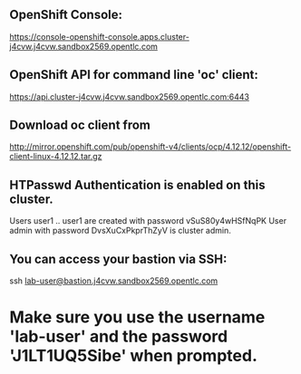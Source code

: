 ## OpenShift Console: 
https://console-openshift-console.apps.cluster-j4cvw.j4cvw.sandbox2569.opentlc.com

## OpenShift API for command line 'oc' client:
https://api.cluster-j4cvw.j4cvw.sandbox2569.opentlc.com:6443

## Download oc client from 
http://mirror.openshift.com/pub/openshift-v4/clients/ocp/4.12.12/openshift-client-linux-4.12.12.tar.gz

## HTPasswd Authentication is enabled on this cluster.
 Users user1 .. user1 are created with password vSuS80y4wHSfNqPK
 User admin with password DvsXuCxPkprThZyV is cluster admin.

## You can access your bastion via SSH:
ssh lab-user@bastion.j4cvw.sandbox2569.opentlc.com

# Make sure you use the username 'lab-user' and the password 'J1LT1UQ5Sibe' when prompted.
